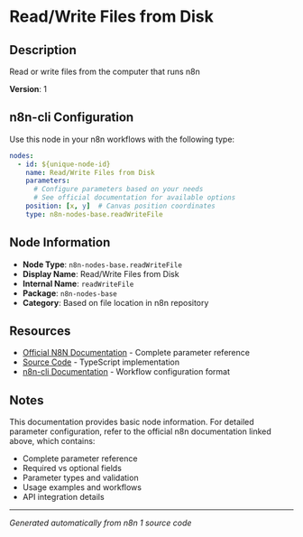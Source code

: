# Read/Write Files from Disk

## Description

Read or write files from the computer that runs n8n

**Version**: 1

## n8n-cli Configuration

Use this node in your n8n workflows with the following type:

```yaml
nodes:
  - id: ${unique-node-id}
    name: Read/Write Files from Disk
    parameters:
      # Configure parameters based on your needs
      # See official documentation for available options
    position: [x, y]  # Canvas position coordinates
    type: n8n-nodes-base.readWriteFile
```

## Node Information

- **Node Type**: `n8n-nodes-base.readWriteFile`
- **Display Name**: Read/Write Files from Disk
- **Internal Name**: `readWriteFile`
- **Package**: `n8n-nodes-base`
- **Category**: Based on file location in n8n repository

## Resources

- [Official N8N Documentation](https://docs.n8n.io/integrations/builtin/app-nodes/n8n-nodes-base.readwritefile/) - Complete parameter reference
- [Source Code](https://github.com/n8n-io/n8n/blob/master/packages/nodes-base/nodes/Files/ReadWriteFile/ReadWriteFile.node.ts) - TypeScript implementation
- [n8n-cli Documentation](https://github.com/edenreich/n8n-cli) - Workflow configuration format

## Notes

This documentation provides basic node information. For detailed parameter configuration, 
refer to the official n8n documentation linked above, which contains:

- Complete parameter reference
- Required vs optional fields
- Parameter types and validation
- Usage examples and workflows
- API integration details

---
*Generated automatically from n8n 1 source code*
